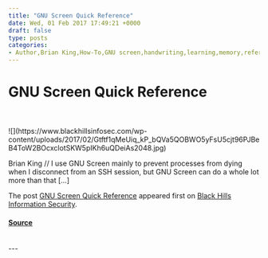 ```yaml
---
title: "GNU Screen Quick Reference"
date: Wed, 01 Feb 2017 17:49:21 +0000
draft: false
type: posts
categories: 
- Author,Brian King,How-To,GNU screen,handwriting,learning,memory,reference,SSH session
---
```

# GNU Screen Quick Reference

<br/>

<br/>
![](https://www.blackhillsinfosec.com/wp-content/uploads/2017/02/Gtftf1qMeUiq_kP_bQVa5QOBWO5yFsU5cjt96PJBeB4ToW2BOcxclotSKW5pIKh6uQDeiAs2048.jpg)

Brian King // I use GNU Screen mainly to prevent processes from dying when I disconnect from an SSH session, but GNU Screen can do a whole lot more than that \[…\]

The post [GNU Screen Quick Reference](https://www.blackhillsinfosec.com/gnu-screen-quick-reference/) appeared first on [Black Hills Information Security](https://www.blackhillsinfosec.com).

#### [Source](https://www.blackhillsinfosec.com/gnu-screen-quick-reference/)

<br/>
---
